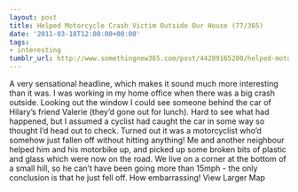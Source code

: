 ```yaml
---
layout: post
title: Helped Motorcycle Crash Victim Outside Our House (77/365)
date: '2011-03-18T12:00:00+00:00'
tags:
- interesting
tumblr_url: http://www.somethingnew365.com/post/44289165200/helped-motorcycle-crash-victim-outside-our-ho
---
```

A very sensational headline, which makes it sound much more interesting than it was.
I was working in my home office when there was a big crash outside. Looking out the window I could see someone behind the car of Hilary’s friend Valerie (they’d gone out for lunch). Hard to see what had happened, but I assumed a cyclist had caught the car in some way so thought I’d head out to check.
Turned out it was a motorcyclist who’d somehow just fallen off without hitting anything! Me and another neighbour helped him and his motorbike up, and picked up some broken bits of plastic and glass which were now on the road.
We live on a corner at the bottom of a small hill, so he can’t have been going more than 15mph - the only conclusion is that he just fell off. How embarrassing!
View Larger Map

